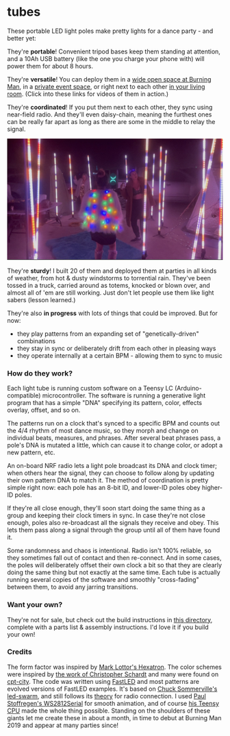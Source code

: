 # tubes
These portable LED light poles make pretty lights for a dance party - and better yet:

They're **portable**! Convenient tripod bases keep them standing at attention, and a 10Ah USB battery (like the one you charge your phone with) will power them for about 8 hours.

They're **versatile**! You can deploy them in a [wide open space at Burning Man](https://youtu.be/UtXL0ScNUoE), in a [private event space](https://youtu.be/4YlAoL8A3Lg), or right next to each other [in your living room](https://youtu.be/UmiRBCOAMBg).  (Click into these links for videos of them in action.)

They're **coordinated**! If you put them next to each other, they sync using near-field radio. And they'll even daisy-chain, meaning the furthest ones can be really far apart as long as there are some in the middle to relay the signal.

![IMG_1521](assembly/poles_in_use.jpg)

They're **sturdy**! I built 20 of them and deployed them at parties in all kinds of weather, from hot & dusty windstorms to torrential rain. They've been tossed in a truck, carried around as totems, knocked or blown over, and almost all of 'em are still working.  Just don't let people use them like light sabers (lesson learned.)

They're also **in progress** with lots of things that could be improved.  But for now:

* they play patterns from an expanding set of "genetically-driven" combinations
* they stay in sync or deliberately drift from each other in pleasing ways
* they operate internally at a certain BPM - allowing them to sync to music

### How do they work?

Each light tube is running custom software on a Teensy LC (Arduino-compatible) microcontroller. The software is running a generative light program that has a simple "DNA" specifying its pattern, color, effects overlay, offset, and so on.

The patterns run on a clock that's synced to a specific BPM and counts out the 4/4 rhythm of most dance music, so they morph and change on individual beats, measures, and phrases. After several beat phrases pass, a pole's DNA is mutated a little, which can cause it to change color, or adopt a new pattern, etc.

An on-board NRF radio lets a light pole broadcast its DNA and clock timer; when others hear the signal, they can choose to follow along by updating their own pattern DNA to match it. The method of coordination is pretty simple right now: each pole has an 8-bit ID, and lower-ID poles obey higher-ID poles.

If they're all close enough, they'll soon start doing the same thing as a group and keeping their clock timers in sync. In case they're not close enough, poles also re-broadcast all the signals they receive and obey. This lets them pass along a signal through the group until all of them have found it.

Some randomness and chaos is intentional. Radio isn't 100% reliable, so they sometimes fall out of contact and then re-connect. And in some cases, the poles will deliberately offset their own clock a bit so that they are clearly doing the same thing but not exactly at the same time. Each tube is actually running several copies of the software and smoothly "cross-fading" between them, to avoid any jarring transitions.

### Want your own?

They're not for sale, but check out the build instructions in [this directory](assembly), complete with a parts list & assembly instructions. I'd love it if you build your own!

### Credits

The form factor was inspired by [Mark Lottor's Hexatron](http://www.3waylabs.com/projects/hex/). The color schemes were inspired by [the work of Christopher Schardt](https://americanart.si.edu/exhibitions/burning-man/online/christopher-schardt) and many were found on [cpt-city](http://soliton.vm.bytemark.co.uk/pub/cpt-city/).  The code was written using [FastLED](http://fastled.io/) and most patterns are evolved versions of FastLED examples.  It's based on [Chuck Sommerville's led-swarm](https://github.com/chucks13/LED-swarm), and still follows its [theory](https://github.com/chucks13/LED-swarm/blob/master/theory.txt) for radio connection. I used [Paul Stoffregen's WS2812Serial](https://github.com/PaulStoffregen/WS2812Serial) for smooth animation, and of course [his Teensy CPU](https://www.pjrc.com/teensy/teensyLC.html) made the whole thing possible. Standing on the shoulders of these giants let me create these in about a month, in time to debut at Burning Man 2019 and appear at many parties since!
